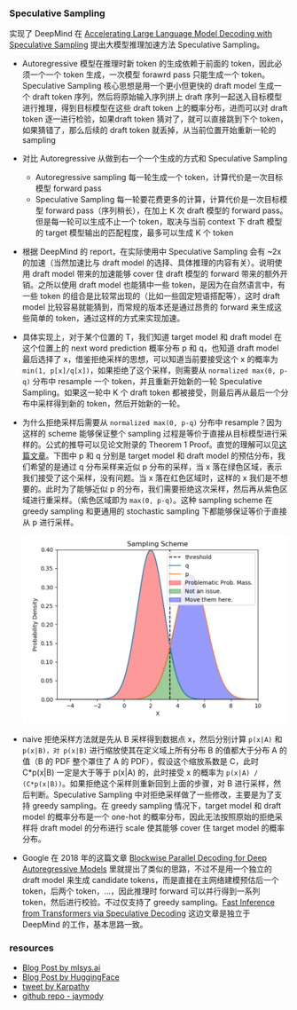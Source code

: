 ### Speculative Sampling

实现了 DeepMind 在 [Accelerating Large Language Model Decoding with Speculative Sampling](https://arxiv.org/pdf/2302.01318.pdf) 提出大模型推理加速方法 Speculative Sampling。

- Autoregressive 模型在推理时新 token 的生成依赖于前面的 token，因此必须一个一个 token 生成，一次模型 forawrd pass 只能生成一个 token。Speculative Sampling 核心思想是用一个更小但更快的 draft model 生成一个 draft token 序列，然后将原始输入序列拼上 draft 序列一起送入目标模型进行推理，得到目标模型在这些 draft token 上的概率分布，进而可以对 draft token 逐一进行检验，如果draft token 猜对了，就可以直接跳到下个 token，如果猜错了，那么后续的 draft token 就丢掉，从当前位置开始重新一轮的 sampling

- 对比 Autoregressive 从做到右一个一个生成的方式和 Speculative Sampling
  - Autoregressive sampling 每一轮生成一个 token，计算代价是一次目标模型 forward pass
  - Speculative Sampling 每一轮要花费更多的计算，计算代价是一次目标模型 forward pass（序列稍长），在加上 K 次 draft 模型的 forward pass。但是每一轮可以生成不止一个 token，取决与当前 context 下 draft 模型的 target 模型输出的匹配程度，最多可以生成 K 个 token

- 根据 DeepMind 的 report，在实际使用中 Speculative Sampling 会有 ~2x 的加速（当然加速比与 draft model 的选择、具体推理的内容有关）。说明使用 draft model 带来的加速能够 cover 住 draft 模型的 forward 带来的额外开销。之所以使用 draft model 也能猜中一些 token，是因为在自然语言中，有一些 token 的组合是比较常出现的（比如一些固定短语搭配等），这时 draft model 比较容易就能猜到，而常规的版本还是通过昂贵的 forward 来生成这些简单的 token，通过这样的方式来实现加速。

- 具体实现上，对于某个位置的 T，我们知道 target model 和 draft model 在这个位置上的 next word prediction 概率分布 p 和 q，也知道 draft model 最后选择了 x，借鉴拒绝采样的思想，可以知道当前要接受这个 x 的概率为 `min(1, p[x]/q[x])`，如果拒绝了这个采样，则需要从 `normalized max(0, p-q)` 分布中 resample 一个 token，并且重新开始新的一轮 Speculative Sampling。如果这一轮中 K 个 draft token 都被接受，则最后再从最后一个分布中采样得到新的 token，然后开始新的一轮。

- 为什么拒绝采样后需要从 `normalized max(0, p-q)` 分布中 resample？因为这样的 scheme 能够保证整个 sampling 过程是等价于直接从目标模型进行采样的。公式的推导可以见论文附录的 Theorem 1 Proof。直觉的理解可以见[这篇文章](https://www.mlsys.ai/papers/speculative_decoding.html)。下图中 p 和 q 分别是 target model 和 draft model 的预估分布，我们希望的是通过 q 分布采样来近似 p 分布的采样，当 x 落在绿色区域，表示我们接受了这个采样，没有问题。当 x 落在红色区域时，这样的 x 我们是不想要的。此时为了能够近似 p 的分布，我们需要拒绝这次采样，然后再从紫色区域进行重采样。（紫色区域即为 `max(0, p-q)`。这种 sampling scheme 在 greedy sampling 和更通用的 stochastic sampling 下都能够保证等价于直接从 p 进行采样。

  ![sampling-scheme](sampling-scheme.png)

- naive 拒绝采样方法就是先从 B 采样得到数据点 x，然后分别计算 `p(x|A)` 和 `p(x|B)，对 p(x|B)` 进行缩放使其在定义域上所有分布 B 的值都大于分布 A 的值（B 的 PDF 整个罩住了 A 的 PDF），假设这个缩放系数是 C，此时 C*p(x|B) 一定是大于等于 p(x|A) 的，此时接受 x 的概率为 `p(x|A) / (C*p(x|B))`。如果拒绝这个采样则重新回到上面的步骤，对 B 进行采样，然后判断。Speculative Sampling 中对拒绝采样做了一些修改，主要是为了支持 greedy sampling。在 greedy sampling 情况下，target model 和 draft model 的概率分布是一个 one-hot 的概率分布，因此无法按照原始的拒绝采样将 draft model 的分布进行 scale 使其能够 cover 住 target model 的概率分布。

- Google 在 2018 年的这篇文章 [Blockwise Parallel Decoding for Deep Autoregressive Models](https://proceedings.neurips.cc/paper/2018/file/c4127b9194fe8562c64dc0f5bf2c93bc-Paper.pdf) 里就提出了类似的思路，不过不是用一个独立的 draft model 来生成 candidate tokens，而是直接在主网络建模预估后一个 token，后两个 token，...，因此推理时 forward 可以并行得到一系列 token，然后进行校验。不过仅支持了 greedy sampling。[Fast Inference from Transformers via Speculative Decoding](https://arxiv.org/pdf/2211.17192.pdf) 这边文章是独立于 DeepMind 的工作，基本思路一致。

### resources
- [Blog Post by mlsys.ai](https://www.mlsys.ai/papers/speculative_decoding.html)
- [Blog Post by HuggingFace](https://huggingface.co/blog/assisted-generation)
- [tweet by Karpathy](https://twitter.com/karpathy/status/1697318534555336961)
- [github repo - jaymody](https://github.com/jaymody/speculative-sampling)
